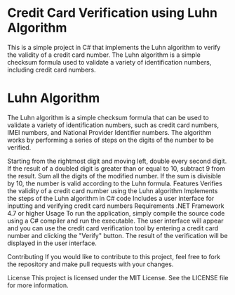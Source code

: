 # Credit Card Verification using Luhn Algorithm
This is a simple project in C# that implements the Luhn algorithm to verify the validity of a credit card number. The Luhn algorithm is a simple checksum formula used to validate a variety of identification numbers, including credit card numbers.

# Luhn Algorithm
The Luhn algorithm is a simple checksum formula that can be used to validate a variety of identification numbers, such as credit card numbers, IMEI numbers, and National Provider Identifier numbers. The algorithm works by performing a series of steps on the digits of the number to be verified.

Starting from the rightmost digit and moving left, double every second digit.
If the result of a doubled digit is greater than or equal to 10, subtract 9 from the result.
Sum all the digits of the modified number.
If the sum is divisible by 10, the number is valid according to the Luhn formula.
Features
Verifies the validity of a credit card number using the Luhn algorithm
Implements the steps of the Luhn algorithm in C# code
Includes a user interface for inputting and verifying credit card numbers
Requirements
.NET Framework 4.7 or higher
Usage
To run the application, simply compile the source code using a C# compiler and run the executable. The user interface will appear and you can use the credit card verification tool by entering a credit card number and clicking the "Verify" button. The result of the verification will be displayed in the user interface.

Contributing
If you would like to contribute to this project, feel free to fork the repository and make pull requests with your changes.

License
This project is licensed under the MIT License. See the LICENSE file for more information.

